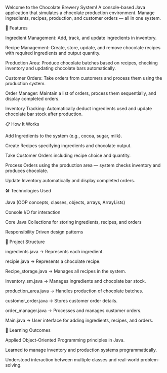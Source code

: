 Welcome to the Chocolate Brewery System!
A console-based Java application that simulates a chocolate production environment. Manage ingredients, recipes, production, and customer orders — all in one system.


🚀 Features

Ingredient Management:
Add, track, and update ingredients in inventory.

Recipe Management:
Create, store, update, and remove chocolate recipes with required ingredients and output quantity.

Production Area:
Produce chocolate batches based on recipes, checking inventory and updating chocolate bars automatically.

Customer Orders:
Take orders from customers and process them using the production system.

Order Manager:
Maintain a list of orders, process them sequentially, and display completed orders.

Inventory Tracking:
Automatically deduct ingredients used and update chocolate bar stock after production.


📋 How It Works

Add Ingredients to the system (e.g., cocoa, sugar, milk).

Create Recipes specifying ingredients and chocolate output.

Take Customer Orders including recipe choice and quantity.

Process Orders using the production area — system checks inventory and produces chocolate.

Update Inventory automatically and display completed orders.


🛠️ Technologies Used

Java (OOP concepts, classes, objects, arrays, ArrayLists)

Console I/O for interaction

Core Java Collections for storing ingredients, recipes, and orders

Responsibility Driven design patterns



📂 Project Structure

ingredients.java → Represents each ingredient.

recipie.java → Represents a chocolate recipe.

Recipe_storage.java → Manages all recipes in the system.

Inventory_sm.java → Manages ingredients and chocolate bar stock.

production_area.java → Handles production of chocolate batches.

customer_order.java → Stores customer order details.

order_manager.java → Processes and manages customer orders.

Main.java → User interface for adding ingredients, recipes, and orders.



🎯 Learning Outcomes

Applied Object-Oriented Programming principles in Java.

Learned to manage inventory and production systems programmatically.

Understood interaction between multiple classes and real-world problem-solving.



